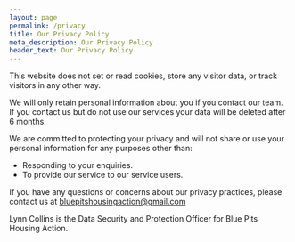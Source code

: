 ```yaml
---
layout: page
permalink: /privacy
title: Our Privacy Policy
meta_description: Our Privacy Policy
header_text: Our Privacy Policy
---
```


This website does not set or read cookies, store any visitor data, or track
visitors in any other way.

We will only retain personal information about you if you contact our team. If you contact us but do not use our services your data will be deleted after 6 months.

We are committed to protecting your privacy and will not share or use your personal information for any purposes other than:

- Responding to your enquiries.
- To provide our service to our service users.

If you have any questions or concerns about our privacy practices, please contact us at [bluepitshousingaction@gmail.com](mailto:bluepitshousingaction@gmail.com)

Lynn Collins is the Data Security and Protection Officer for Blue Pits Housing Action.
